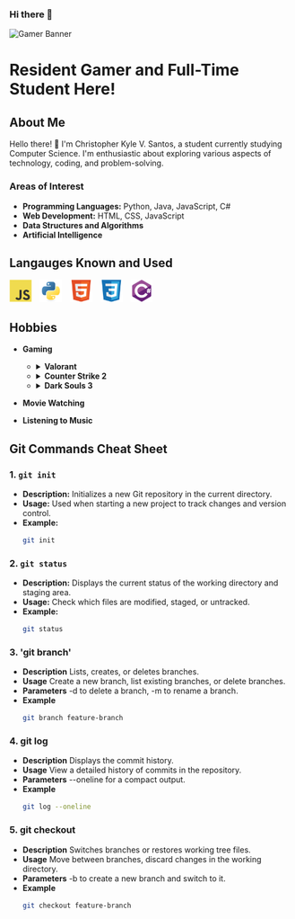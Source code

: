 ### Hi there 👋

<!--
**Ryjhen/Ryjhen** is a ✨ _special_ ✨ repository because its `README.md` (this file) appears on your GitHub profile.

Here are some ideas to get you started:

- 🔭 I’m currently working on ...
- 🌱 I’m currently learning ...
- 👯 I’m looking to collaborate on ...
- 🤔 I’m looking for help with ...
- 💬 Ask me about ...
- 📫 How to reach me: ...
- 😄 Pronouns: ...
- ⚡ Fun fact: ...
-->

![Gamer Banner](https://user-images.githubusercontent.com/74038190/225813708-98b745f2-7d22-48cf-9150-083f1b00d6c9.gif)

# Resident Gamer and Full-Time Student Here!

## About Me
Hello there! 👋 I'm Christopher Kyle V. Santos, a student currently studying Computer Science. I'm enthusiastic about exploring various aspects of technology, coding, and problem-solving.

### Areas of Interest
- **Programming Languages:** Python, Java, JavaScript, C#
- **Web Development:** HTML, CSS, JavaScript
- **Data Structures and Algorithms**
- **Artificial Intelligence**

## Langauges Known and Used

<p align="left">
  <img src="https://raw.githubusercontent.com/devicons/devicon/master/icons/javascript/javascript-original.svg" alt="JavaScript" width="40" height="40" style="margin-right: 10px; display: inline-block;" />
  <img src="https://raw.githubusercontent.com/devicons/devicon/master/icons/python/python-original.svg" alt="Python" width="40" height="40" style="margin-right: 10px; display: inline-block;" />
  <img src="https://raw.githubusercontent.com/devicons/devicon/master/icons/html5/html5-original.svg" alt="HTML" width="40" height="40" style="margin-right: 10px; display: inline-block;" />
  <img src="https://raw.githubusercontent.com/devicons/devicon/master/icons/css3/css3-original.svg" alt="CSS" width="40" height="40" style="margin-right: 10px; display: inline-block;" />
  <img src="https://raw.githubusercontent.com/devicons/devicon/master/icons/csharp/csharp-original.svg" alt="C#" width="40" height="40" style="margin-right: 10px; display: inline-block;" />
</p>


## Hobbies
- **Gaming**
  - <details>
      <summary><strong>Valorant</strong></summary>
      <p>A 5v5 character-based tactical FPS where precise gunplay meets unique agent abilities.</p>
      <img src="https://media.tenor.com/8u_3fcwQLdcAAAAM/sage-sage-valorant.gif" alt="Valorant GIF" width="300">
    </details>

  - <details>
      <summary><strong>Counter Strike 2</strong></summary>
      <p>Counter-Strike 2 is a 2023 multiplayer tactical first-person shooter game developed and published by Valve.</p>
      <img src="https://media1.tenor.com/m/JQfJ5o39ZSwAAAAd/cs2-csgo.gif" alt="CS2" width="300">
    </details>

  - <details>
      <summary><strong>Dark Souls 3</strong></summary>
      <p>Dark Souls III is an action role-playing game played in a third-person perspective.</p>
      <img src="https://i.pinimg.com/originals/d1/bf/90/d1bf90508691334751e59459877125c9.gif" alt="Other Game GIF" width="300">
    </details>

- **Movie Watching**
- **Listening to Music**

## Git Commands Cheat Sheet

### 1. `git init`
- **Description:** Initializes a new Git repository in the current directory.
- **Usage:** Used when starting a new project to track changes and version control.
- **Example:**
  ```bash
  git init

### 2. `git status`
- **Description:** Displays the current status of the working directory and staging area.
- **Usage:** Check which files are modified, staged, or untracked.
- **Example:**
  ```bash
  git status

### 3. 'git branch'
- **Description** Lists, creates, or deletes branches.
- **Usage** Create a new branch, list existing branches, or delete branches.
- **Parameters** -d to delete a branch, -m to rename a branch.
- **Example**
  ```bash
  git branch feature-branch

### 4. git log
- **Description** Displays the commit history.
- **Usage** View a detailed history of commits in the repository.
- **Parameters** --oneline for a compact output.
- **Example**
  ```bash
  git log --oneline

### 5. git checkout
- **Description** Switches branches or restores working tree files.
- **Usage** Move between branches, discard changes in the working directory.
- **Parameters** -b to create a new branch and switch to it.
- **Example**
  ```bash
  git checkout feature-branch

  
